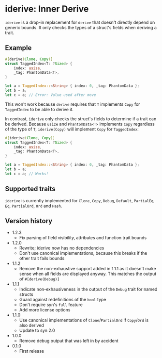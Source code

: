 # iderive: Inner Derive

`iderive` is a drop-in replacement for `derive` that doesn't directly depend
on generic bounds. It only checks the types of a struct's fields when deriving
a trait.

## Example
```rust
#[derive(Clone, Copy)]
struct TaggedIndex<T: ?Sized> {
    index: usize,
    _tag: PhantomData<T>,
}

let a = TaggedIndex::<String> { index: 0, _tag: PhantomData };
let b = a;
let c = a; // Error: Value used after move
```
This won't work because `derive` requires that `T` implements `Copy` for
`TaggedIndex` to be able to derive it.

In contrast, `iderive` only checks the struct's fields to determine if a
trait can be derived. Because `usize` and `PhantomData<T>` implements `Copy`
regardless of the type of `T`, `iderive(Copy)` will implement `Copy` for
`TaggedIndex`:

```rust
#[iderive(Clone, Copy)]
struct TaggedIndex<T: ?Sized> {
    index: usize,
    _tag: PhantomData<T>,
}

let a = TaggedIndex::<String> { index: 0, _tag: PhantomData };
let b = a;
let c = a; // Works!
```

## Supported traits
`iderive` is currently implemented for `Clone`, `Copy`, `Debug`,
`Default`, `PartialEq`, `Eq`, `PartialOrd`, `Ord` and `Hash`.

## Version history
- 1.2.3
  - Fix parsing of field visibility, attributes and function trait bounds
- 1.2.0
  - Rewrite; iderive now has no dependencies
  - Don't use canonical implementations, because this breaks if the other trait fails bounds
- 1.1.2
  - Remove the non-exhaustive support added in 1.1.1 as it doesn't make sense when all
    fields are displayed anyway. This matches the output of `#[derive(Debug)]`
- 1.1.1
  - Indicate non-exhausiveness in the output of the `Debug` trait for named structs
  - Guard against redefinitions of the `bool` type
  - Don't require syn's `full` feature
  - Add more license options
- 1.1.0
  - Use canonical implementations of `Clone`/`PartialOrd` if `Copy`/`Ord` is also derived
  - Update to syn 2.0
- 1.0.0
  - Remove debug output that was left in by accident
- 0.1.0
  - First release
